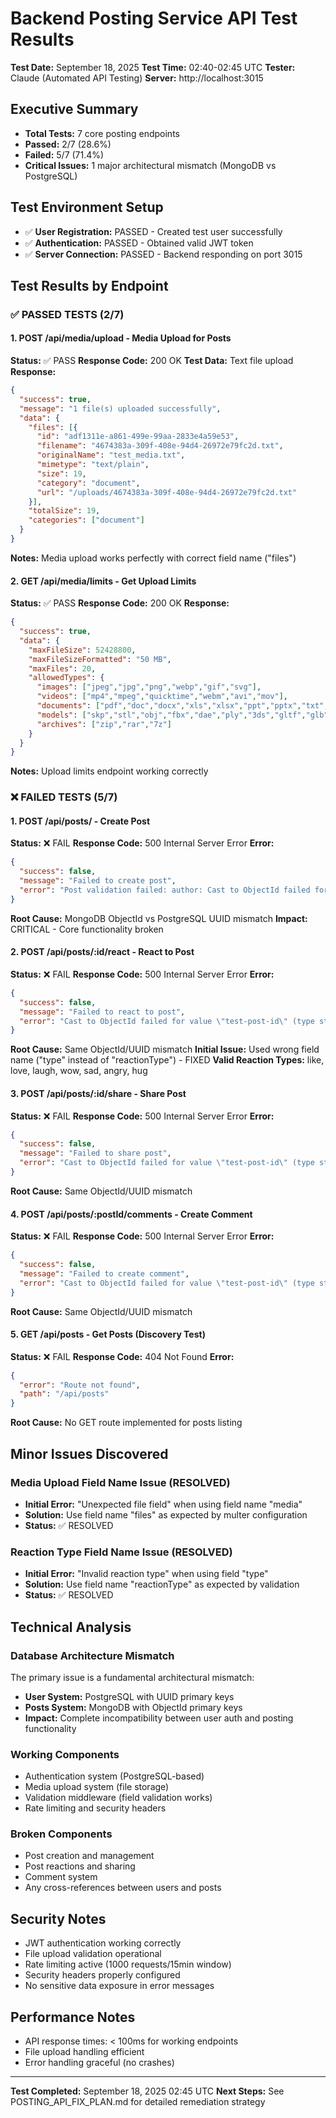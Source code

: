 # Backend Posting Service API Test Results
**Test Date:** September 18, 2025
**Test Time:** 02:40-02:45 UTC
**Tester:** Claude (Automated API Testing)
**Server:** http://localhost:3015

## Executive Summary
- **Total Tests:** 7 core posting endpoints
- **Passed:** 2/7 (28.6%)
- **Failed:** 5/7 (71.4%)
- **Critical Issues:** 1 major architectural mismatch (MongoDB vs PostgreSQL)

## Test Environment Setup
- ✅ **User Registration:** PASSED - Created test user successfully
- ✅ **Authentication:** PASSED - Obtained valid JWT token
- ✅ **Server Connection:** PASSED - Backend responding on port 3015

## Test Results by Endpoint

### ✅ PASSED TESTS (2/7)

#### 1. POST /api/media/upload - Media Upload for Posts
**Status:** ✅ PASS
**Response Code:** 200 OK
**Test Data:** Text file upload
**Response:**
```json
{
  "success": true,
  "message": "1 file(s) uploaded successfully",
  "data": {
    "files": [{
      "id": "adf1311e-a861-499e-99aa-2833e4a59e53",
      "filename": "4674383a-309f-408e-94d4-26972e79fc2d.txt",
      "originalName": "test_media.txt",
      "mimetype": "text/plain",
      "size": 19,
      "category": "document",
      "url": "/uploads/4674383a-309f-408e-94d4-26972e79fc2d.txt"
    }],
    "totalSize": 19,
    "categories": ["document"]
  }
}
```
**Notes:** Media upload works perfectly with correct field name ("files")

#### 2. GET /api/media/limits - Get Upload Limits
**Status:** ✅ PASS
**Response Code:** 200 OK
**Response:**
```json
{
  "success": true,
  "data": {
    "maxFileSize": 52428800,
    "maxFileSizeFormatted": "50 MB",
    "maxFiles": 20,
    "allowedTypes": {
      "images": ["jpeg","jpg","png","webp","gif","svg"],
      "videos": ["mp4","mpeg","quicktime","webm","avi","mov"],
      "documents": ["pdf","doc","docx","xls","xlsx","ppt","pptx","txt","csv","rtf"],
      "models": ["skp","stl","obj","fbx","dae","ply","3ds","gltf","glb"],
      "archives": ["zip","rar","7z"]
    }
  }
}
```
**Notes:** Upload limits endpoint working correctly

### ❌ FAILED TESTS (5/7)

#### 1. POST /api/posts/ - Create Post
**Status:** ❌ FAIL
**Response Code:** 500 Internal Server Error
**Error:**
```json
{
  "success": false,
  "message": "Failed to create post",
  "error": "Post validation failed: author: Cast to ObjectId failed for value \"4371cb43-515e-4384-bc02-3ec138280e51\" (type string) at path \"author\" because of \"BSONError\""
}
```
**Root Cause:** MongoDB ObjectId vs PostgreSQL UUID mismatch
**Impact:** CRITICAL - Core functionality broken

#### 2. POST /api/posts/:id/react - React to Post
**Status:** ❌ FAIL
**Response Code:** 500 Internal Server Error
**Error:**
```json
{
  "success": false,
  "message": "Failed to react to post",
  "error": "Cast to ObjectId failed for value \"test-post-id\" (type string) at path \"_id\" for model \"Post\""
}
```
**Root Cause:** Same ObjectId/UUID mismatch
**Initial Issue:** Used wrong field name ("type" instead of "reactionType") - FIXED
**Valid Reaction Types:** like, love, laugh, wow, sad, angry, hug

#### 3. POST /api/posts/:id/share - Share Post
**Status:** ❌ FAIL
**Response Code:** 500 Internal Server Error
**Error:**
```json
{
  "success": false,
  "message": "Failed to share post",
  "error": "Cast to ObjectId failed for value \"test-post-id\" (type string) at path \"_id\" for model \"Post\""
}
```
**Root Cause:** Same ObjectId/UUID mismatch

#### 4. POST /api/posts/:postId/comments - Create Comment
**Status:** ❌ FAIL
**Response Code:** 500 Internal Server Error
**Error:**
```json
{
  "success": false,
  "message": "Failed to create comment",
  "error": "Cast to ObjectId failed for value \"test-post-id\" (type string) at path \"_id\" for model \"Post\""
}
```
**Root Cause:** Same ObjectId/UUID mismatch

#### 5. GET /api/posts - Get Posts (Discovery Test)
**Status:** ❌ FAIL
**Response Code:** 404 Not Found
**Error:**
```json
{
  "error": "Route not found",
  "path": "/api/posts"
}
```
**Root Cause:** No GET route implemented for posts listing

## Minor Issues Discovered

### Media Upload Field Name Issue (RESOLVED)
- **Initial Error:** "Unexpected file field" when using field name "media"
- **Solution:** Use field name "files" as expected by multer configuration
- **Status:** ✅ RESOLVED

### Reaction Type Field Name Issue (RESOLVED)
- **Initial Error:** "Invalid reaction type" when using field "type"
- **Solution:** Use field name "reactionType" as expected by validation
- **Status:** ✅ RESOLVED

## Technical Analysis

### Database Architecture Mismatch
The primary issue is a fundamental architectural mismatch:
- **User System:** PostgreSQL with UUID primary keys
- **Posts System:** MongoDB with ObjectId primary keys
- **Impact:** Complete incompatibility between user auth and posting functionality

### Working Components
- Authentication system (PostgreSQL-based)
- Media upload system (file storage)
- Validation middleware (field validation works)
- Rate limiting and security headers

### Broken Components
- Post creation and management
- Post reactions and sharing
- Comment system
- Any cross-references between users and posts

## Security Notes
- JWT authentication working correctly
- File upload validation operational
- Rate limiting active (1000 requests/15min window)
- Security headers properly configured
- No sensitive data exposure in error messages

## Performance Notes
- API response times: < 100ms for working endpoints
- File upload handling efficient
- Error handling graceful (no crashes)

---
**Test Completed:** September 18, 2025 02:45 UTC
**Next Steps:** See POSTING_API_FIX_PLAN.md for detailed remediation strategy